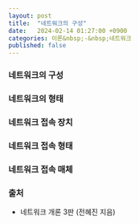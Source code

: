 ```yaml
---
layout: post
title:  "네트워크의 구성"
date:   2024-02-14 01:27:00 +0900
categories: 이론&nbsp;-&nbsp;네트워크
published: false
---
```


### 네트워크의 구성
### 네트워크의 형태
### 네트워크 접속 장치
### 네트워크 접속 형태
### 네트워크 접속 매체

### 출처

- 네트워크 개론 3판 (전혜진 지음)